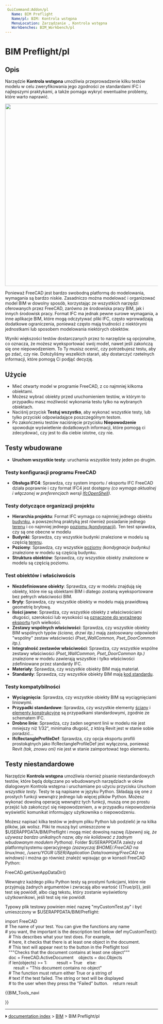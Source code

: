 ```yaml
---
 GuiCommand:Addon/pl
   Name: BIM Preflight
   Name/pl: BIM: Kontrola wstępna
   MenuLocation: Zarządzanie , Kontrola wstępna
   Workbenches: BIM_Workbench/pl
---
```


# BIM Preflight/pl



## Opis

Narzędzie **Kontrola wstępna** umożliwia przeprowadzenie kilku testów modelu w celu zweryfikowania jego zgodności ze standardami IFC i najlepszymi praktykami, a także pomaga wykryć ewentualne problemy, które warto naprawić.

<img alt="" src=images/BIM_preflight_screenshot.png  style="width:600px;">

Ponieważ FreeCAD jest bardzo swobodną platformą do modelowania, wymagania są bardzo niskie. Zasadniczo można modelować i organizować model BIM w dowolny sposób, korzystając ze wszystkich narzędzi oferowanych przez FreeCAD, zarówno ze środowiska pracy BIM, jak i innych środowisk pracy. Format IFC ma jednak pewne surowe wymagania, a inne aplikacje BIM, które mogą odczytywać pliki IFC, często wprowadzają dodatkowe ograniczenia, ponieważ często mają trudności z niektórymi jednostkami lub sposobem modelowania niektórych obiektów.

Wyniki większości testów dostarczanych przez to narzędzie są opcjonalne, co oznacza, że możesz wyeksportować swój model, nawet jeśli zakończą się one niepowodzeniem. To Ty musisz ocenić, czy potrzebujesz testu, aby go zdać, czy nie. Dołożyliśmy wszelkich starań, aby dostarczyć rzetelnych informacji, które pomogą Ci podjąć decyzję.



## Użycie

-   Mieć otwarty model w programie FreeCAD, z co najmniej kilkoma obiektami.
-   Możesz wybrać obiekty przed uruchomieniem testów, w którym to przypadku masz możliwość wykonania testu tylko na wybranych obiektach.
-   Naciśnij przycisk **Testuj wszystko**, aby wykonać wszystkie testy, lub tylko przyciski odpowiadające poszczególnym testom.
-   Po zakończeniu testów naciśnięcie przycisku **Niepowodzenie** spowoduje wyświetlenie dodatkowych informacji, które pomogą ci zdecydować, czy jest to dla ciebie istotne, czy nie.



## Testy wbudowane 

-   **Uruchom wszystkie testy**: uruchamia wszystkie testy jeden po drugim.



### Testy konfiguracji programu FreeCAD 

-   **Obsługa IFC4**: Sprawdza, czy system importu / eksportu IFC FreeCAD działa poprawnie i czy format IFC4 jest dostępny *(co wymaga aktualnej i włączonej w preferencjach wersji [IfcOpenShell](Arch_IFC/pl.md))*.



### Testy dotyczące organizacji projektu 

-   **Hierarchia projektu**: Format IFC wymaga co najmniej jednego obiektu [budynku](Arch_Building/pl.md), a powszechną praktyką jest również posiadanie jednego [terenu](Arch_Site/pl.md) i co najmniej jednego [poziomu (kondygnacji)](Arch_BuildingPart/pl.md). Ten test sprawdza, czy są one obecne w modelu
-   **Budynki**: Sprawdza, czy wszystkie budynki znalezione w modelu są częścią [terenu](Arch_Site/pl.md).
-   **Poziomy**: Sprawdza, czy wszystkie [poziomy](Arch_BuildingPart/pl.md) *(kondygnacje budynku)* znalezione w modelu są częścią budynku.
-   **Struktura obiektów**: Sprawdza, czy wszystkie obiekty znalezione w modelu są częścią poziomu.



### Test obiektów i właściwościs 

-   **Niezdefiniowane obiekty**: Sprawdza, czy w modelu znajdują się obiekty, które nie są obiektami BIM i dlatego zostaną wyeksportowane bez pełnych właściwości BIM.
-   **Bryły**: Sprawdza, czy wszystkie obiekty w modelu mają prawidłową geometrię bryłową.
-   **Ilości jawne**: Sprawdza, czy wszystkie obiekty z właściwościami długości, szerokości lub wysokości są [oznaczone do wyraźnego eksportu](BIM_IfcQuantities.md) tych wielkości.
-   **Zestawy wspólnych właściwości**: Sprawdza, czy wszystkie obiekty BIM wspólnych typów *(ściana, drzwi itp.)* mają zastosowany odpowiedni \"wspólny\" zestaw właściwości *(Pset_WallCommon, Pset_DoorCommon itp.)*.
-   **Integralność zestawów właściwości**: Sprawdza, czy wszystkie wspólne zestawy właściwości *(Pset_WallCommon, Pset_DoorCommon itp.)* znalezione w modelu zawierają wszystkie i tylko właściwości zdefiniowane przez standardy IFC.
-   **Materiały**: Sprawdza, czy wszystkie obiekty BIM mają materiał.
-   **Standardy**: Sprawdza, czy wszystkie obiekty BIM mają [kod standardu](BIM_Classification/pl.md).



### Testy kompatybilności 

-   **Wyciągnięcia**: Sprawdza, czy wszystkie obiekty BIM są wyciągnięciami liniowymi.
-   **Przypadki standardowe**: Sprawdza, czy wszystkie elementy [ściany](Arch_Wall/pl.md) i [elementy konstrukcyjne](Arch_Structure/pl.md) są przypadkami standardowymi, zgodnie ze schematem IFC.
-   **Drobne linie**: Sprawdza, czy żaden segment linii w modelu nie jest mniejszy niż 1/32\", minimalna długość, z którą Revit jest w stanie sobie poradzić\...
-   **IfcRectangleProfileDef**: Sprawdza, czy opcja eksportu profili prostokątnych jako IfcRectangleProfileDef jest wyłączona, ponieważ Revit *(tak, znowu oni)* nie jest w stanie zaimportować tego elementu.



## Testy niestandardowe 

Narzędzie **Kontrola wstępna** umożliwia również pisanie niestandardowych testów, które będą dołączane po wbudowanych narzędziach w oknie dialogowym Kontrola wstępna i uruchamiane po użyciu przycisku *Uruchom wszystkie testy*. Testy te są napisane w języku Python. Składają się one z prostych funkcji wewnątrz jednego lub więcej plików Python. Możesz wykonać dowolną operację wewnątrz tych funkcji, muszą one po prostu przejść lub zakończyć się niepowodzeniem, a w przypadku niepowodzenia wyświetlić komunikat informujący użytkownika o niepowodzeniu.

Możesz napisać kilka testów w jednym pliku Python lub podzielić je na kilka plików, jak wolisz. Pliki te muszą być umieszczone w \$USERAPPDATA/BIM/Preflight i mogą mieć dowolną nazwę *(Upewnij się, że używasz bardzo unikalnych nazw, aby nie kolidować z żadnym wbudowanym modułem Pythona)*. Folder \$USERAPPDATA zależy od platformy/systemu operacyjnego *(zazwyczaj \$HOME/.FreeCAD na linux/mac, /users/YOUR USER/Application Data/roaming/FreeCAD na windows)* i można go również znaleźć wpisując go w konsoli FreeCAD Python:

FreeCAD.getUserAppDataDir()

Wewnątrz każdego pliku Python testy są prostymi funkcjami, które nie przyjmują żadnych argumentów i zwracają albo wartość {{True/pl}}, jeśli test się powiódł, albo ciąg tekstu, który zostanie wyświetlony użytkownikowi, jeśli test się nie powiódł.

Typowy plik testowy powinien mieć nazwę \"myCustomTest.py\" i być umieszczony w \$USERAPPDATA/BIM/Preflight:

import FreeCAD
# The name of your test. You can give the functions any name
# you want, the important is the description text below
def myCustomTest():
   # This describes what your test does. For example,
   # here, it checks that there is at least one object in the document.
   # This text will appear next to the button in the Preflight tool
   """Checks that the document contains at least one object"""
   doc = FreeCAD.ActiveDocument
   objects = doc.Objects
   if len(objects) >= 1:
       result = True
   else:
       result = "This document contains no object"
   # The function must return either True or a string of
   # text if the test failed. The string or text will be displayed
   # to the user when they press the "Failed" button.
   return result





{{BIM_Tools_navi

}}



---
⏵ [documentation index](../README.md) > [BIM](BIM_Workbench.md) > BIM Preflight/pl
